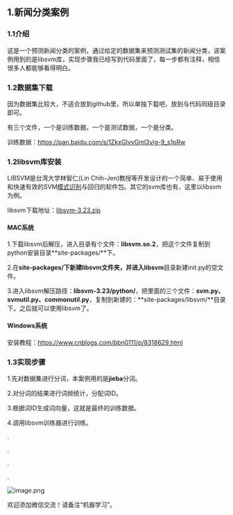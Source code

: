 ## 1.新闻分类案例

### 1.1介绍

这是一个预测新闻分类的案例，通过给定的数据集来预测测试集的新闻分类，该案例用到的是libsvm库，实现步骤我已经写到代码里面了，每一步都有注释，相信很多人都能够看得明白。

### 1.2数据集下载

因为数据集比较大，不适合放到github里，所以单独下载吧，放到与代码同级目录即可。

有三个文件，一个是训练数据，一个是测试数据，一个是分类。

训练数据：https://pan.baidu.com/s/1ZkxGIvvGml3vig-9_s1pRw

### 1.2libsvm库安装

LIBSVM是台湾大学林智仁(Lin Chih-Jen)教授等开发设计的一个简单、易于使用和快速有效的SVM[模式识别](https://baike.baidu.com/item/%E6%A8%A1%E5%BC%8F%E8%AF%86%E5%88%AB/295301)与回归的软件包。其它的svm库也有，这里以libsvm为例。

libsvm下载地址：[libsvm-3.23.zip](http://www.csie.ntu.edu.tw/~cjlin/cgi-bin/libsvm.cgi?+http://www.csie.ntu.edu.tw/~cjlin/libsvm+zip)

#### MAC系统

1.下载libsvm后解压，进入目录有个文件：**libsvm.so.2**，把这个文件复制到python安装目录**site-packages/**下。

2.在**site-packages/**下新建libsvm文件夹，并进入**libsvm**目录新建init.py的空文件。

3.进入libsvm解压路径：**libsvm-3.23/python/**，把里面的三个文件：**svm.py、svmutil.py、commonutil.py**，复制到新建的：**site-packages/libsvm/**目录下。之后就可以使用libsvm了。

#### Windows系统

安装教程：https://www.cnblogs.com/bbn0111/p/8318629.html
### 1.3实现步骤

1.先对数据集进行分词，本案例用的是**jieba**分词。

2.对分词的结果进行词频统计，分配词ID。

3.根据词ID生成词向量，这就是最终的训练数据。

4.调用libsvm训练器进行训练。

.

.

.

.

![image.png](https://upload-images.jianshu.io/upload_images/13876065-08b587647d14267c.png?imageMogr2/auto-orient/strip%7CimageView2/2/w/1240)

欢迎添加微信交流！请备注“机器学习”。
